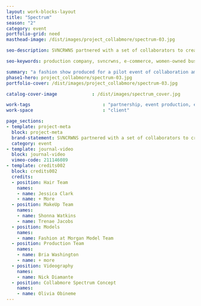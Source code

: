 ```yaml
---
layout: work-blocks-layout
title: "Spectrum"
season: "2"
category: event
portfolio-grid: need
masthead-image: /dist/images/project_collabmore/spectrum-03.jpg

seo-description: SVNCRWNS partnered with a set of collaborators to create the pilot event, Spectrum.  A fashion show highlighting local designers and stylists and creating an environment for buyers to learn about new talent.

seo-keywords: production company, svncrwns, e-commerce, women-owned businesses, creative team, consulting, business operations, launch my brand, manage my brand, photography, videography, special projects

summary: "a fashion show produced for a pilot event of collaboration amongst retailers + designers"
phase1-hero: project_collabmore/spectrum-03.jpg
portfolio-cover: /dist/images/project_collabmore/spectrum-03.jpg

catalog-cover-image				: /dist/images/spectrum_cover.jpg

work-tags 							: "partnership, event production, event team management, set design"
work-space 							: "client"

page_sections:
- template: project-meta
  block: project-meta
  brand-statement: SVNCRWNS partnered with a set of collaborators to create the pilot event, Spectrum.  A fashion show highlighting local designers and stylists and creating an environment for buyers to learn about new talent.
  category: event
- template: journal-video
  block: journal-video
  vimeo-code: 211146089
- template: credits002
  block: credits002
  credits:
  - position: Hair Team
    names: 
    - name: Jessica Clark
    - name: + More
  - position: MakeUp Team
    names:
    - name: Shonna Watkins
    - name: Trenae Jacobs
  - position: Models
    names:
    - name: Fashion at Morgan Model Team
  - position: Production Team
    names:
    - name: Bria Washington
    - name: + more
  - position: Videography 
    names: 
    - name: Nick Diamante
  - position: Collabmore Spectrum Concept
    names:
    - name: Olivia Obineme
---
```

